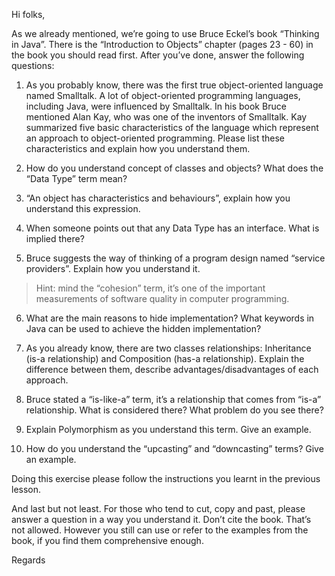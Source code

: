 Hi folks,

As we already mentioned, we’re going to use Bruce Eckel’s book “Thinking in Java”.
There is the “Introduction to Objects” chapter (pages 23 - 60) in the book you should read first. After you’ve done, answer the following questions:

1) As you probably know, there was the first true object-oriented language named Smalltalk. A lot of object-oriented programming languages, including Java, were influenced by Smalltalk. 
In his book Bruce mentioned Alan Kay, who was one of the inventors of Smalltalk. Kay summarized five basic characteristics of the language which represent an approach to object-oriented programming. 
Please list these characteristics and explain how you understand them.

2) How do you understand concept of classes and objects? What does the “Data Type” term mean? 

3) “An object has characteristics and behaviours”, explain how you understand this expression.

4) When someone points out that any Data Type has an interface. What is implied there?

5) Bruce suggests the way of thinking of a program design named “service providers”. Explain how you understand it.
> Hint: mind the “cohesion” term, it’s one of the important measurements of software quality in computer programming.

6) What are the main reasons to hide implementation? What keywords in Java can be used to achieve the hidden implementation?

7) As you already know, there are two classes relationships: Inheritance (is-a relationship) and Composition (has-a relationship). Explain the difference between them, describe advantages/disadvantages of each approach.
8) Bruce stated a “is-like-a” term, it’s a relationship that comes from “is-a” relationship. What is considered there? What problem do you see there?

9) Explain Polymorphism as you understand this term. Give an example. 

10) How do you understand the “upcasting” and “downcasting” terms? Give an example.

Doing this exercise please follow the instructions you learnt in the previous lesson. 

And last but not least. For those who tend to cut, copy and past, please answer a question in a way you understand it. Don’t cite the book. That’s not allowed. However you still can use or refer to the examples from the book, if you find them comprehensive enough.

Regards 
